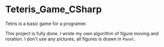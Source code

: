 # Teteris_Game_CSharp
Tetris is a basic game for a programer.

This project is fully done.
I wrote my own algorithm of figure moving and roration. I don't use any pictures, all figures is drawn in `Panel`.
